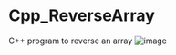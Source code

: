 # Cpp_ReverseArray
C++ program to reverse an array
![image](https://user-images.githubusercontent.com/95617369/195490165-a7ba6ffe-dc52-4872-9edb-857708f0b1ab.png)
